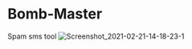 # Bomb-Master
Spam sms tool
![Screenshot_2021-02-21-14-18-23-1](https://user-images.githubusercontent.com/77476778/108621985-0daa2600-745c-11eb-855d-601a7ea1e289.png)
